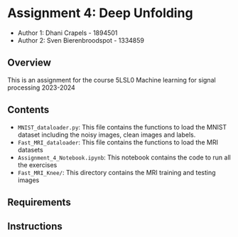# Assignment 4: Deep Unfolding

- Author 1: Dhani Crapels - 1894501
- Author 2: Sven Bierenbroodspot - 1334859

## Overview
This is an assignment for the course 5LSL0 Machine learning for signal processing 2023-2024

## Contents
- `MNIST_dataloader.py`: This file contains the functions to load the MNIST dataset including the noisy images, clean images and labels.
- `Fast_MRI_dataloader`: This file contains the functions to load the MRI datasets
- `Assignment_4_Notebook.ipynb`: This notebook contains the code to run all the exercises
- `Fast_MRI_Knee/`: This directory contains the MRI training and testing images
## Requirements

## Instructions